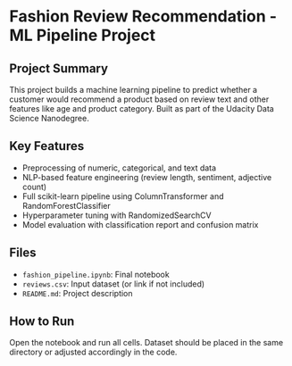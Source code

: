 # Fashion Review Recommendation - ML Pipeline Project

## Project Summary
This project builds a machine learning pipeline to predict whether a customer would recommend a product based on review text and other features like age and product category. Built as part of the Udacity Data Science Nanodegree.

## Key Features
- Preprocessing of numeric, categorical, and text data
- NLP-based feature engineering (review length, sentiment, adjective count)
- Full scikit-learn pipeline using ColumnTransformer and RandomForestClassifier
- Hyperparameter tuning with RandomizedSearchCV
- Model evaluation with classification report and confusion matrix

## Files
- `fashion_pipeline.ipynb`: Final notebook
- `reviews.csv`: Input dataset (or link if not included)
- `README.md`: Project description

## How to Run
Open the notebook and run all cells. Dataset should be placed in the same directory or adjusted accordingly in the code.
